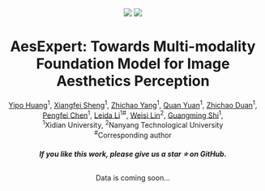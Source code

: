 <div align="center">
    
    
 <div>
    <a href="https://github.com/yipoh/AesBench"><img src="https://img.shields.io/github/stars/yipoh/AesExpert"/></a>
    <a href="https://arxiv.org/abs/2404.09624"><img src="https://img.shields.io/badge/Arxiv-2404:09624-red"/></a>


   </div>

 <h1>AesExpert: Towards Multi-modality Foundation Model for Image Aesthetics Perception </h1>

  <div>
      <a href="https://github.com/yipoh" target="_blank">Yipo Huang</a><sup>1</sup>,
      <a href="https://github.com/yipoh/AesBench" target="_blank">Xiangfei Sheng</a><sup>1</sup>,
      <a href="https://github.com/zc-cpu" target="_blank">Zhichao Yang</a><sup>1</sup>,
      <a href="https://github.com/dylanqyuan" target="_blank">Quan Yuan</a><sup>1</sup>,
      <a href="https://github.com/yipoh/AesBench" target="_blank">Zhichao Duan</a><sup>1</sup>,
  </div>

   <div>
      <a href="https://faculty.xidian.edu.cn/chenpengfei/en/index.htm" target="_blank">Pengfei Chen</a><sup>1</sup>,
      <a href="https://scholar.google.com/citations?user=xMvuFI8AAAAJ&hl=en&oi=ao" target="_blank">Leida Li</a><sup>1</sup><sup>#</sup>,
      <a href="https://scholar.google.com/citations?user=D_S41X4AAAAJ&hl=en&oi=ao" target="_blank">Weisi Lin</a><sup>2</sup>,
      <a href="https://scholar.google.com/citations?hl=zh-CN&user=11aRt9oAAAAJ&view_op=list_works&sortby=pubdate" target="_blank">Guangming Shi</a><sup>1</sup>,
  </div>


  <div>
  <sup>1</sup>Xidian University, <sup>2</sup>Nanyang Technological University
       </div>   

<div>
<sup>#</sup>Corresponding author
   </div>


<h5 align="center"> If you like this work, please give us a star ⭐ on GitHub.  </h2>

Data is coming soon...

